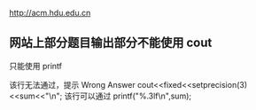 http://acm.hdu.edu.cn

## 网站上部分题目输出部分不能使用 cout
只能使用 printf

该行无法通过，提示 Wrong Answer
        cout<<fixed<<setprecision(3)<<sum<<"\n";
该行可以通过
        printf("%.3lf\n",sum);
